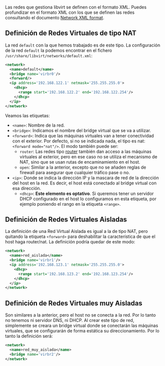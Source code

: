 Las redes que gestiona libvirt se definen con el formato XML. Puedes profundizar en el formato XML con los que se definen las redes consultando el documento [Network XML format](https://libvirt.org/formatnetwork.html). 

## Definición de Redes Virtuales de tipo NAT

La red `default` con la que hemos trabajado es de este tipo. La configuración de la red `default` la podemos encontrar en el fichero `/usr/share/libvirt/networks/default.xml`:

```xml
<network>
  <name>default</name>
  <bridge name='virbr0'/>
  <forward/>
  <ip address='192.168.122.1' netmask='255.255.255.0'>
    <dhcp>
      <range start='192.168.122.2' end='192.168.122.254'/>
    </dhcp>
  </ip>
</network>
```

Veamos las etiquetas:

* `<name>`: Nombre de la red.
* `<bridge>`: Indicamos el nombre del bridge virtual que se va a utilizar.
* `<forward>`: Indica que las máquinas virtuales van a tener conectividad con el exterior. Por defecto, si no se indicada nada, el tipo es nat: `<forward mode="nat"/>`. El modo también puede ser:
	* `router`: Las redes tipo [router](https://wiki.libvirt.org/page/VirtualNetworking#Routed_mode) también dan acceso a las máquinas virtuales al exterior, pero en ese caso no se utiliza el mecanismo de NAT, sino que se usan rutas de encaminamiento en el host.
	* `open`: Similar a la anterior, excepto que no se añaden reglas de firewall para asegurar que cualquier tráfico pase o no. 
* `<ip>`: Donde se indica la dirección IP y la mascara de red de la dirección del host en la red. Es decir, el host está conectado al bridge virtual con esa dirección.
	* `<dhcp>`: **Este elemento es optativo**. Si queremos tener un servidor DHCP configurado en el host lo configuramos en esta etiqueta, por ejemplo poniendo el rango en la etiqueta `<range>`. 
	
## Definición de Redes Virtuales Aisladas

La definición de una Red Virtual Aislada es igual a la de tipo NAT, pero quitando la etiqueta `<forward>` para deshabilitar la característica de que el host haga router/nat. La definición podría quedar de este modo:

```xml
<network>
  <name>red_aislada</name>
  <bridge name='virbr1'/>
  <ip address='192.168.123.1' netmask='255.255.255.0'>
    <dhcp>
      <range start='192.168.123.2' end='192.168.123.254'/>
    </dhcp>
  </ip>
</network>
```

## Definición de Redes Virtuales muy Aisladas

Son similares a la anterior, pero el host no se conecta a la red. Por lo tanto no tenemos ni servidor DNS, ni DHCP. Al crear este tipo de red, simplemente se creara un bridge virtual donde se conectarán las máquinas virtuales, que se configurarán de forma estática su direccionamiento. Por lo tanto la definición será:

```xml
<network>
  <name>red_muy_aislada</name>
  <bridge name='virbr2'/>
</network>
```


